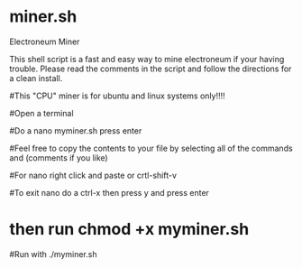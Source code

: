 # miner.sh
Electroneum Miner

This shell script is a fast and easy way to mine electroneum if your having trouble.
Please read the comments in the script and follow the directions for a clean install.

#This "CPU" miner is for ubuntu and linux systems only!!!!

#Open a terminal

#Do a nano myminer.sh press enter

#Feel free to copy the contents to your file by selecting all of the commands and (comments if you like)

#For nano right click and paste or crtl-shift-v

#To exit nano do a ctrl-x then press y and press enter

# then run chmod +x myminer.sh

#Run with ./myminer.sh
